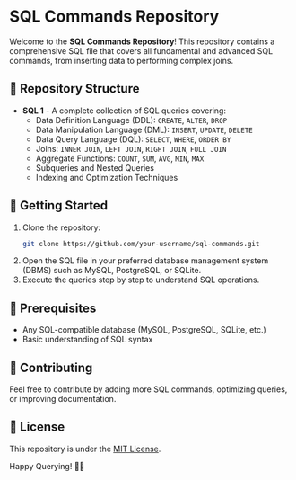 # SQL Commands Repository

Welcome to the **SQL Commands Repository**! This repository contains a comprehensive SQL file that covers all fundamental and advanced SQL commands, from inserting data to performing complex joins.

## 📂 Repository Structure
- **SQL 1** - A complete collection of SQL queries covering:
  - Data Definition Language (DDL): `CREATE`, `ALTER`, `DROP`
  - Data Manipulation Language (DML): `INSERT`, `UPDATE`, `DELETE`
  - Data Query Language (DQL): `SELECT`, `WHERE`, `ORDER BY`
  - Joins: `INNER JOIN`, `LEFT JOIN`, `RIGHT JOIN`, `FULL JOIN`
  - Aggregate Functions: `COUNT`, `SUM`, `AVG`, `MIN`, `MAX`
  - Subqueries and Nested Queries
  - Indexing and Optimization Techniques

## 🚀 Getting Started
1. Clone the repository:
   ```bash
   git clone https://github.com/your-username/sql-commands.git
   ```
2. Open the SQL file in your preferred database management system (DBMS) such as MySQL, PostgreSQL, or SQLite.
3. Execute the queries step by step to understand SQL operations.

## 📌 Prerequisites
- Any SQL-compatible database (MySQL, PostgreSQL, SQLite, etc.)
- Basic understanding of SQL syntax

## 🤝 Contributing
Feel free to contribute by adding more SQL commands, optimizing queries, or improving documentation.

## 📜 License
This repository is under the [MIT License](LICENSE).

Happy Querying! 🎯🚀

